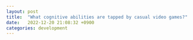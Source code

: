 ```yaml
---
layout: post
title:  "What cognitive abilities are tapped by casual video games?"
date:   2022-12-20 21:08:32 +0900
categories: development
---
```

